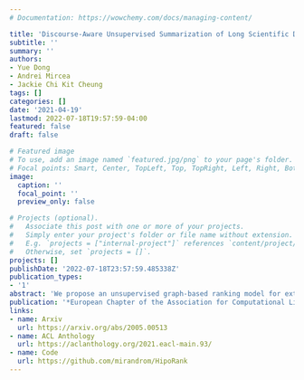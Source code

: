 ```yaml
---
# Documentation: https://wowchemy.com/docs/managing-content/

title: 'Discourse-Aware Unsupervised Summarization of Long Scientific Documents'
subtitle: ''
summary: ''
authors:
- Yue Dong
- Andrei Mircea
- Jackie Chi Kit Cheung
tags: []
categories: []
date: '2021-04-19'
lastmod: 2022-07-18T19:57:59-04:00
featured: false
draft: false

# Featured image
# To use, add an image named `featured.jpg/png` to your page's folder.
# Focal points: Smart, Center, TopLeft, Top, TopRight, Left, Right, BottomLeft, Bottom, BottomRight.
image:
  caption: ''
  focal_point: ''
  preview_only: false

# Projects (optional).
#   Associate this post with one or more of your projects.
#   Simply enter your project's folder or file name without extension.
#   E.g. `projects = ["internal-project"]` references `content/project/deep-learning/index.md`.
#   Otherwise, set `projects = []`.
projects: []
publishDate: '2022-07-18T23:57:59.485338Z'
publication_types:
- '1'
abstract: 'We propose an unsupervised graph-based ranking model for extractive summarization of long scientific documents. Our method assumes a two-level hierarchical graph representation of the source document, and exploits asymmetrical positional cues to determine sentence importance. Results on the PubMed and arXiv datasets show that our approach outperforms strong unsupervised baselines by wide margins in automatic metrics and human evaluation. In addition, it achieves performance comparable to many state-of-the-art supervised approaches which are trained on hundreds of thousands of examples. These results suggest that patterns in the discourse structure are a strong signal for determining importance in scientific articles.'
publication: '*European Chapter of the Association for Computational Linguistics (EACL)*'
links:
- name: Arxiv
  url: https://arxiv.org/abs/2005.00513
- name: ACL Anthology
  url: https://aclanthology.org/2021.eacl-main.93/
- name: Code
  url: https://github.com/mirandrom/HipoRank
---
```

